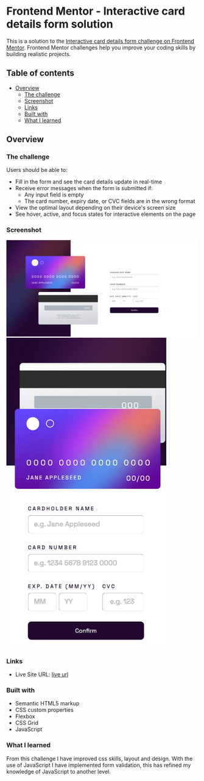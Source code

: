 # Frontend Mentor - Interactive card details form solution

This is a solution to the [Interactive card details form challenge on Frontend Mentor](https://www.frontendmentor.io/challenges/interactive-card-details-form-XpS8cKZDWw). Frontend Mentor challenges help you improve your coding skills by building realistic projects. 

## Table of contents

- [Overview](#overview)
  - [The challenge](#the-challenge)
  - [Screenshot](#screenshot)
  - [Links](#links)
  - [Built with](#built-with)
  - [What I learned](#what-i-learned)

## Overview

### The challenge

Users should be able to:

- Fill in the form and see the card details update in real-time
- Receive error messages when the form is submitted if:
  - Any input field is empty
  - The card number, expiry date, or CVC fields are in the wrong format
- View the optimal layout depending on their device's screen size
- See hover, active, and focus states for interactive elements on the page

### Screenshot
![Desktop view](./result%20images/Card%20desktop%20view.png)
![Mobile view](./result%20images/Card%20mobile%20view.png)

### Links
- Live Site URL: [live url](https://chelseachanu.github.io/Interactive-Card/)

### Built with

- Semantic HTML5 markup
- CSS custom properties
- Flexbox
- CSS Grid
- JavaScript

### What I learned

From this challenge I have improved css skills, layout and design. With the use of JavaScript I have implemented form validation, this has refined my knowledge of JavaScript to another level.
